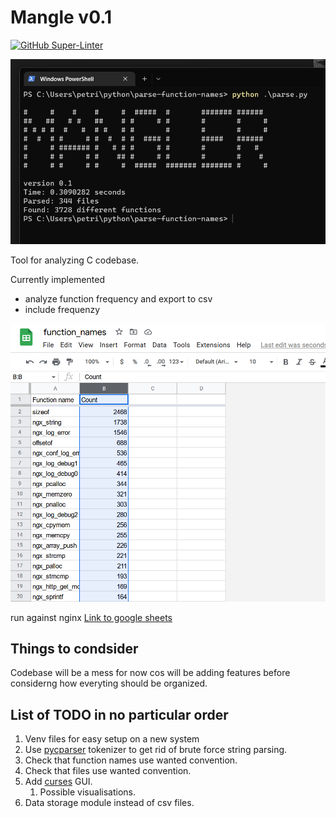 # Mangle v0.1
[![GitHub Super-Linter](https://github.com/oasdflkjo/mangle/workflows/Lint%20Code%20Base/badge.svg)](https://github.com/marketplace/actions/super-linter)

![image](pics/screenshot2.png)

Tool for analyzing C codebase.

Currently implemented
- analyze function frequency and export to csv
- include frequenzy

<!---image --->
![image](pics/screenshot.png)

run against nginx [Link to google sheets](https://docs.google.com/spreadsheets/d/1crQyoxLpZhjzFrsiogF74hqWBomWeefxM4VVichnnK4/edit?usp=sharing)


## Things to condsider

Codebase will be a mess for now cos will be adding features before considerng how everyting should be organized.

## List of TODO in no particular order
1. Venv files for easy setup on a new system
1. Use [pycparser](https://pypi.org/project/pycparser/) tokenizer to get rid of brute force string parsing.
1. Check that function names use wanted convention.
1. Check that files use wanted convention.
1. Add [curses](https://docs.python.org/3/howto/curses.html) GUI.
    1. Possible visualisations.
1. Data storage module instead of csv files.
